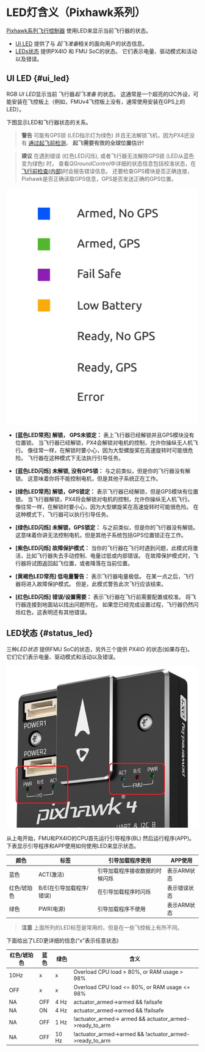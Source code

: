 # LED灯含义（Pixhawk系列）

[Pixhawk系列飞行控制器](../flight_controller/pixhawk_series.md) 使用LED来显示当前飞行器的状态。

* [UI LED](#ui_led) 提供了与 *起飞准备*相关的面向用户的状态信息。
* [LEDs状态](#status_led) 提供PX4IO 和 FMU SoC的状态。 它们表示电量、驱动模式和活动以及错误。

## UI LED {#ui_led}

RGB *UI LED*显示当前 飞行器*起飞准备* 的状态。 这通常是一个超亮的I2C外设，可能安装在飞控板上（例如，FMUv4飞控板上没有，通常使用安装在GPS上的LED）。

下图显示LED和飞行器状态的关系。

> **警告** 可能有GPS锁 (LED指示灯为绿色) 并且无法解锁飞机，因为PX4还没有 [通过起飞前检测](../flying/pre_flight_checks.md)。 **起飞需要有效的全球位置估计!**

<span></span>

> **建议** 在遇到错误 (红色LED闪烁), 或者飞行器无法解除GPS锁 (LED从蓝色变为绿色) 时， 查看*QGroundControl*中详细的状态信息包括校准状态，在 [飞行前检查(内部)](../flying/pre_flight_checks.md)时会报告错误信息。 还要检查GPS模块是否正确连接，Pixhawk是否正确读取GPS信息，GPS是否发送正确的GPS位置。

![LED灯含义](../../assets/flight_controller/pixhawk_led_meanings.gif)

* **[蓝色LED常亮] 解锁， GPS未锁定：** 表上飞行器已经解锁并且GPS模块没有位置锁。 当飞行器已经解锁，PX4会解锁对电机的控制，允许你操纵无人机飞行。 像往常一样，在解锁时要小心，因为大型螺旋桨在高速旋转时可能很危险。 飞行器在这种模式下无法执行引导任务。

* **[蓝色LED闪烁] 未解锁, 没有GPS锁：** 与之前类似，但是你的飞行器没有解锁。 这意味着你将不能控制电机，但是其他子系统正在工作。

* **[绿色LED常亮] 解锁，GPS锁定：** 表示飞行器已经解锁，但是GPS模块有位置锁。 当飞行器解锁，PX4将会解锁对电机的控制，允许你操纵无人机飞行。 像往常一样，在解锁时要小心，因为大型螺旋桨在高速旋转时可能很危险。 在这种模式下，飞行器可以执行引导任务。

* **[绿色LED闪烁] 未解锁，GPS锁定：** 与之前类似，但是你的飞行器没有解锁。 这意味着你讲无法控制电机，但是其他子系统包括GPS位置锁正在工作。

* **[紫色LED闪烁] 故障保护模式：** 当你的飞行器在飞行时遇到问题，此模式将激活，比如飞行器失去手动控制、电量过低或内部错误。 在故障保护模式时，飞行器将试图返回起飞位置，或者降落在当前位置。

* **[黄褐色LED常亮] 低电量警告：** 表示飞行器电量极低。 在某一点之后，飞行器将进入故障保护模式。 但是，此模式警告此次飞行应该结束。

* **[红色LED闪烁] 错误/设置需要：** 表示飞行器在飞行前需要配置或校准。 将飞行器连接到地面站以找出问题所在。 如果您已经完成设置过程，飞行器仍然闪烁红色，这表明还有其他错误。

## LED状态 {#status_led}

三种*LED状态* 提供FMU SoC的状态，另外三个提供 PX4IO 的状态(如果存在)。 它们它们表示电量、驱动模式和活动以及错误。

![Pixhawk 4](../../assets/flight_controller/pixhawk4/pixhawk4_status_leds.jpg)

从上电开始，FMU和PX4IO的CPU首先运行引导程序(BL) 然后运行程序(APP)。 下表显示引导程序和APP使用如何使用LED来显示状态。

| 颜色     | 标签              | 引导加载程序使用        | APP使用   |
| ------ | --------------- | --------------- | ------- |
| 蓝色     | ACT(激活)         | 引导加载程序接收数据的时候闪烁 | 表示ARM状态 |
| 红色/琥珀色 | B/E(在引导加载程序/错误) | 在引导加载程序时闪烁      | 表示错误状态  |
| 绿色     | PWR(电源)         | 引导加载程序不使用       | 表示ARM状态 |

> **注意** 上面所列的LED标签是常用的，但是在一些飞控板上有所不同。

下面给出了LED更详细的信息(“x”表示任意状态)

| 红色/琥珀色 | 蓝色  | 绿色    | 含义                                                          |
| ------ | --- | ----- | ----------------------------------------------------------- |
| 10Hz   | x   | x     | Overload CPU load > 80%, or RAM usage > 98%                 |
| OFF    | x   | x     | Overload CPU load <= 80%, or RAM usage <= 98%               |
| NA     | OFF | 4 Hz  | actuator_armed->armed && failsafe                           |
| NA     | ON  | 4 Hz  | actuator_armed->armed && !failsafe                          |
| NA     | OFF | 1 Hz  | !actuator_armed-> armed && actuator_armed->ready_to_arm |
| NA     | OFF | 10 Hz | !actuator_armed->armed && !actuator_armed->ready_to_arm |